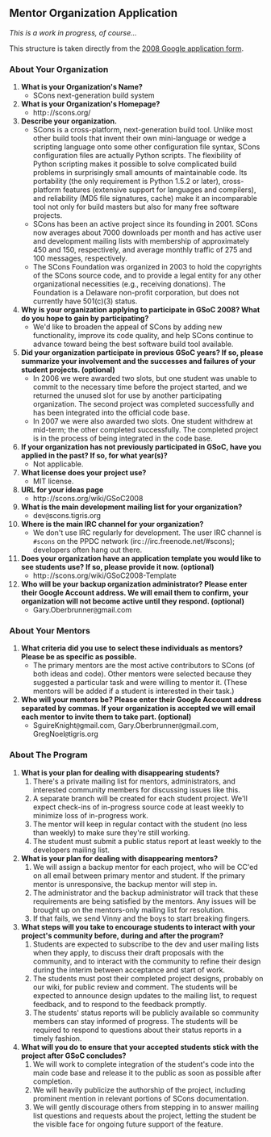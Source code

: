 

## Mentor Organization Application

_This is a work in progress, of course..._ 

This structure is taken directly from the [2008 Google application form](http://code.google.com/soc/2008/org_signup.html). 


### About Your Organization

1. **What is your Organization's Name?** 
   * SCons next-generation build system 
1. **What is your Organization's Homepage?** 
   * http`:`//scons.org/ 
1. **Describe your organization.** 
   * SCons is a cross-platform, next-generation build tool. Unlike most other build tools that invent their own mini-language or wedge a scripting language onto some other configuration file syntax, SCons configuration files are actually Python scripts. The flexibility of Python scripting makes it possible to solve complicated build problems in surprisingly small amounts of maintainable code. Its portability (the only requirement is Python 1.5.2 or later), cross-platform features (extensive support for languages and compilers), and reliability (MD5 file signatures, cache) make it an incomparable tool not only for build masters but also for many free software projects. 
   * SCons has been an active project since its founding in 2001.  SCons now averages about 7000 downloads per month and has active user and development mailing lists with membership of approximately 450 and 150, respectively, and average monthly traffic of 275 and 100 messages, respectively. 
   * The SCons Foundation was organized in 2003 to hold the copyrights of the SCons source code, and to provide a legal entity for any other organizational necessities (e.g., receiving donations). The Foundation is a Delaware non-profit corporation, but does not currently have 501(c)(3) status. 
1. **Why is your organization applying to participate in GSoC 2008? What do you hope to gain by participating?** 
   * We'd like to broaden the appeal of SCons by adding new functionality, improve its code quality, and help SCons continue to advance toward being the best software build tool available. 
1. **Did your organization participate in previous GSoC years? If so, please summarize your involvement and the successes and failures of your student projects. (optional)** 
   * In 2006 we were awarded two slots, but one student was unable to commit to the necessary time before the project started, and we returned the unused slot for use by another participating organization.  The second project was completed successfully and has been integrated into the official code base. 
   * In 2007 we were also awarded two slots.  One student withdrew at mid-term; the other completed successfully.  The completed project is in the process of being integrated in the code base. 
1. **If your organization has not previously participated in GSoC, have you applied in the past? If so, for what year(s)?** 
   * Not applicable. 
1. **What license does your project use?** 
   * MIT license. 
1. **URL for your ideas page** 
   * http`:`//scons.org/wiki/GSoC2008 
1. **What is the main development mailing list for your organization?** 
   * dev`@`scons.tigris.org 
1. **Where is the main IRC channel for your organization?** 
      * We don't use IRC regularly for development. The user IRC channel is `#scons` on the PPDC network (irc`:`//irc.freenode.net/#scons); developers often hang out there. 
1. **Does your organization have an application template you would like to see students use? If so, please provide it now. (optional)** 
      * http`:`//scons.org/wiki/GSoC2008-Template 
1. **Who will be your backup organization administrator? Please enter their Google Account address. We will email them to confirm, your organization will not become active until they respond. (optional)** 
      * Gary.Oberbrunner`@`gmail.com 

### About Your Mentors

1. **What criteria did you use to select these individuals as mentors? Please be as specific as possible.** 
   * The primary mentors are the most active contributors to SCons (of both ideas and code).  Other mentors were selected because they suggested a particular task and were willing to mentor it.  (These mentors will be added if a student is interested in their task.) 
1. **Who will your mentors be? Please enter their Google Account address separated by commas. If your organization is accepted we will email each mentor to invite them to take part. (optional)** 
   * SguireKnight`@`gmail.com, Gary.Oberbrunner`@`gmail.com, GregNoel`@`tigris.org 

### About The Program

1. **What is your plan for dealing with disappearing students?** 
      1. There's a private mailing list for mentors, administrators, and interested community members for discussing issues like this. 
      1. A separate branch will be created for each student project.  We'll expect check-ins of in-progress source code at least weekly to minimize loss of in-progress work. 
      1. The mentor will keep in regular contact with the student (no less than weekly) to make sure they're still working. 
      1. The student must submit a public status report at least weekly to the developers mailing list. 
1. **What is your plan for dealing with disappearing mentors?** 
      1. We will assign a backup mentor for each project, who will be CC'ed on all email between primary mentor and student.  If the primary mentor is unresponsive, the backup mentor will step in. 
      1. The administrator and the backup administrator will track that these requirements are being satisfied by the mentors.  Any issues will be brought up on the mentors-only mailing list for resolution. 
      1. If that fails, we send Vinny and the boys to start breaking fingers. 
1. **What steps will you take to encourage students to interact with your project's community before, during and after the program?** 
   1. Students are expected to subscribe to the dev and user mailing lists when they apply, to discuss their draft proposals with the community, and to interact with the community to refine their design during the interim between acceptance and start of work. 
   1. The students must post their completed project designs, probably on our wiki, for public review and comment.  The students will be expected to announce design updates to the mailing list, to request feedback, and to respond to the feedback promptly. 
   1. The students' status reports will be publicly available so community members can stay informed of progress.  The students will be required to respond to questions about their status reports in a timely fashion. 
1. **What will you do to ensure that your accepted students stick with the project after GSoC concludes?** 
   1. We will work to complete integration of the student's code into the main code base and release it to the public as soon as possible after completion. 
   1. We will heavily publicize the authorship of the project, including prominent mention in relevant portions of SCons documentation. 
   1. We will gently discourage others from stepping in to answer mailing list questions and requests about the project, letting the student be the visible face for ongoing future support of the feature. 
